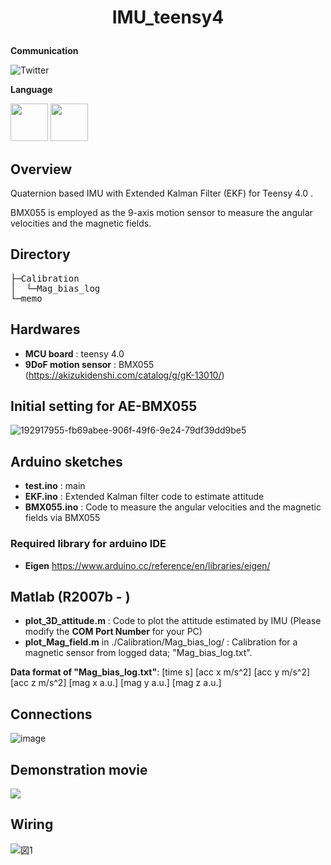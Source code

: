 # <p align=center>IMU_teensy4</p>

**Communication**

<a style="text-decoration: none" href="https://twitter.com/hogelungfish_" target="_blank">
    <img src="https://img.shields.io/badge/twitter-%40hogelungfish_-1da1f2.svg" alt="Twitter">
</a>
<p>

**Language**
<p>
<img src="https://cdn.jsdelivr.net/gh/devicons/devicon/icons/arduino/arduino-original-wordmark.svg"  width="60"/>
<img src="https://cdn.jsdelivr.net/gh/devicons/devicon/icons/matlab/matlab-original.svg" width="60"/>
<p>



## Overview
Quaternion based IMU with Extended Kalman Filter (EKF) for Teensy 4.0 .

BMX055 is employed as the 9-axis motion sensor to measure the angular velocities and the magnetic fields.

## Directory    
<pre>
├─Calibration
│  └─Mag_bias_log
└─memo    
</pre>


## Hardwares
* __MCU board__ : teensy 4.0
* __9DoF motion sensor__ : BMX055 (https://akizukidenshi.com/catalog/g/gK-13010/)

## Initial setting for AE-BMX055
![192917955-fb69abee-906f-49f6-9e24-79df39dd9be5](https://user-images.githubusercontent.com/114337358/192918427-d25a55c3-7cfc-4eec-b05a-6da66e5f165d.png)

## Arduino sketches
* __test.ino__    : main
* __EKF.ino__     : Extended Kalman filter code to estimate attitude
* __BMX055.ino__  : Code to measure the angular velocities and the magnetic fields via BMX055
### Required library for arduino IDE
* __Eigen__
https://www.arduino.cc/reference/en/libraries/eigen/

## Matlab (R2007b - )
* __plot_3D_attitude.m__  : Code to plot the attitude estimated by IMU (Please modify the __COM Port Number__ for your PC)
* __plot_Mag_field.m__ in ./Calibration/Mag_bias_log/ : Calibration for a magnetic sensor from logged data; "Mag_bias_log.txt". 

__Data format of "Mag_bias_log.txt"__: 
[time s] [acc x m/s^2] [acc y m/s^2] [acc z m/s^2] [mag x a.u.] [mag y a.u.] [mag z a.u.]     

## Connections

![image](https://user-images.githubusercontent.com/114337358/203757645-d324abc6-b262-4ad3-8e6c-3ea7b578d1d7.png)



## Demonstration movie
[![](https://img.youtube.com/vi/UfdOCR3FNwQ/0.jpg)](https://youtu.be/UfdOCR3FNwQ)


## Wiring
![図1](https://user-images.githubusercontent.com/114337358/192680988-31aca1a6-85d3-4055-aff8-a52541c61929.png)
